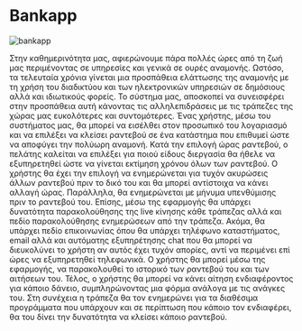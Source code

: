 # Bankapp
<p align="center">

 ![bankapp](https://user-images.githubusercontent.com/101355370/224367077-3a0582b4-1b61-4893-982a-3dfe65142fe8.png)

</p>


Στην καθημερινότητα μας, αφιερώνουμε πάρα πολλές ώρες από τη ζωή μας περιμένοντας σε υπηρεσίες και γενικά σε ουρές αναμονής. Ωστόσο, τα τελευταία χρόνια γίνεται μια προσπάθεια ελάττωσης της αναμονής με τη χρήση του διαδικτύου και των ηλεκτρονικών υπηρεσιών σε δημόσιους αλλά και ιδιωτικούς φορείς. Το σύστημα μας, αποσκοπεί να συνεισφέρει στην προσπάθεια αυτή κάνοντας τις αλληλεπιδράσεις με τις τράπεζες της χώρας μας ευκολότερες και συντομότερες. Ένας χρήστης, μέσω του συστήματος μας, θα μπορεί να εισέλθει στον προσωπικό του λογαριασμό και να επιλέξει να κλείσει ραντεβού σε ένα κατάστημα που επιθυμεί ώστε να αποφύγει την πολύωρη αναμονή. Κατά την επιλογή ώρας ραντεβού, ο πελάτης καλείται να επιλέξει για ποιού είδους διεργασία θα ήθελε να εξυπηρετηθεί ώστε να γίνεται εκτίμηση χρόνου όλων των ραντεβού. Ο χρήστης θα έχει την επιλογή να ενημερώνεται για τυχόν ακυρώσεις άλλων ραντεβού πριν το δικό του και θα μπορεί αντίστοιχα να κάνει αλλαγή ώρας. Παράλληλα, θα ενημερώνεται με μήνυμα υπενθύμισης πριν το ραντεβού του. Επίσης, μέσω της εφαρμογής θα υπάρχει δυνατότητα παρακολούθησης της live κίνησης κάθε τράπεζας αλλά και πεδίο παρακολούθησης ενημερώσεων από την τράπεζα. Ακόμα, θα υπάρχει πεδίο επικοινωνίας όπου θα υπάρχει τηλέφωνο καταστήματος, email αλλά και αυτόματης εξυπηρέτησης chat που θα μπορεί να διευκολύνει το χρήστη αν αυτός έχει τυχόν απορίες, αντί να περιμένει επί ώρες να εξυπηρετηθεί τηλεφωνικά. Ο χρήστης θα μπορεί μέσω της εφαρμογής, να παρακολουθεί το ιστορικό των ραντεβού του και των αιτήσεων του. Τέλος, ο χρήστης θα μπορεί να κάνει αίτηση ενδιαφέροντος για κάποιο δάνειο, συμπληρώνοντας μια φόρμα ανάλογα με τις ανάγκες του. Στη συνέχεια η τράπεζα θα τον ενημερώνει για τα διαθέσιμα προγράμματα που υπάρχουν και σε περίπτωση που κάποιο τον ενδιαφέρει, θα του δίνει την δυνατότητα να κλείσει κάποιο ραντεβού. 
